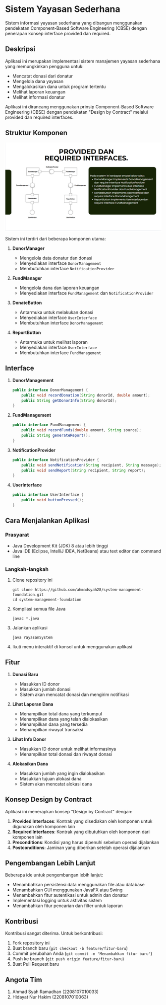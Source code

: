 # Sistem Yayasan Sederhana

Sistem informasi yayasan sederhana yang dibangun menggunakan pendekatan Component-Based Software Engineering (CBSE) dengan penerapan konsep interface provided dan required.

## Deskripsi

Aplikasi ini merupakan implementasi sistem manajemen yayasan sederhana yang memungkinkan pengguna untuk:

- Mencatat donasi dari donatur
- Mengelola dana yayasan
- Mengalokasikan dana untuk program tertentu
- Melihat laporan keuangan
- Melihat informasi donatur

Aplikasi ini dirancang menggunakan prinsip Component-Based Software Engineering (CBSE) dengan pendekatan "Design by Contract" melalui provided dan required interfaces.

## Struktur Komponen

![Diagram Komponen](diagram-komponen.png)

Sistem ini terdiri dari beberapa komponen utama:

1. **DonorManager**

   - Mengelola data donatur dan donasi
   - Menyediakan interface `DonorManagement`
   - Membutuhkan interface `NotificationProvider`

2. **FundManager**

   - Mengelola dana dan laporan keuangan
   - Menyediakan interface `FundManagement` dan `NotificationProvider`

3. **DonateButton**

   - Antarmuka untuk melakukan donasi
   - Menyediakan interface `UserInterface`
   - Membutuhkan interface `DonorManagement`

4. **ReportButton**
   - Antarmuka untuk melihat laporan
   - Menyediakan interface `UserInterface`
   - Membutuhkan interface `FundManagement`

## Interface

1. **DonorManagement**

   ```java
   public interface DonorManagement {
       public void recordDonation(String donorId, double amount);
       public String getDonorInfo(String donorId);
   }
   ```

2. **FundManagement**

   ```java
   public interface FundManagement {
       public void recordFunds(double amount, String source);
       public String generateReport();
   }
   ```

3. **NotificationProvider**

   ```java
   public interface NotificationProvider {
       public void sendNotification(String recipient, String message);
       public void sendReport(String recipient, String report);
   }
   ```

4. **UserInterface**
   ```java
   public interface UserInterface {
       public void buttonPressed();
   }
   ```

## Cara Menjalankan Aplikasi

### Prasyarat

- Java Development Kit (JDK) 8 atau lebih tinggi
- Java IDE (Eclipse, IntelliJ IDEA, NetBeans) atau text editor dan command line

### Langkah-langkah

1. Clone repository ini

   ```
   git clone https://github.com/ahmadsyah28/system-management-foundation.git
   cd system-management-foundation
   ```

2. Kompilasi semua file Java

   ```
   javac *.java
   ```

3. Jalankan aplikasi

   ```
   java YayasanSystem
   ```

4. Ikuti menu interaktif di konsol untuk menggunakan aplikasi

## Fitur

1. **Donasi Baru**

   - Masukkan ID donor
   - Masukkan jumlah donasi
   - Sistem akan mencatat donasi dan mengirim notifikasi

2. **Lihat Laporan Dana**

   - Menampilkan total dana yang terkumpul
   - Menampilkan dana yang telah dialokasikan
   - Menampilkan dana yang tersedia
   - Menampilkan riwayat transaksi

3. **Lihat Info Donor**

   - Masukkan ID donor untuk melihat informasinya
   - Menampilkan total donasi dan riwayat donasi

4. **Alokasikan Dana**
   - Masukkan jumlah yang ingin dialokasikan
   - Masukkan tujuan alokasi dana
   - Sistem akan mencatat alokasi dana

## Konsep Design by Contract

Aplikasi ini menerapkan konsep "Design by Contract" dengan:

1. **Provided Interfaces**: Kontrak yang disediakan oleh komponen untuk digunakan oleh komponen lain
2. **Required Interfaces**: Kontrak yang dibutuhkan oleh komponen dari komponen lain
3. **Preconditions**: Kondisi yang harus dipenuhi sebelum operasi dijalankan
4. **Postconditions**: Jaminan yang diberikan setelah operasi dijalankan

## Pengembangan Lebih Lanjut

Beberapa ide untuk pengembangan lebih lanjut:

- Menambahkan persistensi data menggunakan file atau database
- Menambahkan GUI menggunakan JavaFX atau Swing
- Menambahkan fitur autentikasi untuk admin dan donatur
- Implementasi logging untuk aktivitas sistem
- Menambahkan fitur pencarian dan filter untuk laporan

## Kontribusi

Kontribusi sangat diterima. Untuk berkontribusi:

1. Fork repository ini
2. Buat branch baru (`git checkout -b feature/fitur-baru`)
3. Commit perubahan Anda (`git commit -m 'Menambahkan fitur baru'`)
4. Push ke branch (`git push origin feature/fitur-baru`)
5. Buat Pull Request baru

## Angota Tim

1. Ahmad Syah Ramadhan (2208107010033)
2. Hidayat Nur Hakim (2208107010063)
